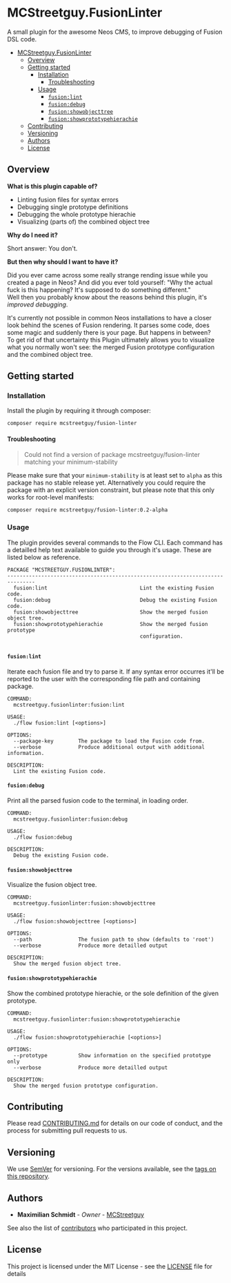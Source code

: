 # MCStreetguy.FusionLinter

A small plugin for the awesome Neos CMS, to improve debugging of Fusion DSL code.

- [MCStreetguy.FusionLinter](#mcstreetguyfusionlinter)
  - [Overview](#overview)
  - [Getting started](#getting-started)
    - [Installation](#installation)
      - [Troubleshooting](#troubleshooting)
    - [Usage](#usage)
      - [`fusion:lint`](#fusionlint)
      - [`fusion:debug`](#fusiondebug)
      - [`fusion:showobjecttree`](#fusionshowobjecttree)
      - [`fusion:showprototypehierachie`](#fusionshowprototypehierachie)
  - [Contributing](#contributing)
  - [Versioning](#versioning)
  - [Authors](#authors)
  - [License](#license)

## Overview

**What is this plugin capable of?**

- Linting fusion files for syntax errors
- Debugging single prototype definitions
- Debugging the whole prototype hierachie
- Visualizing (parts of) the combined object tree

**Why do I need it?**

Short answer: You don't.

**But then why should I want to have it?**

Did you ever came across some really strange rending issue while you created a page in Neos?
And did you ever told yourself: "Why the actual fuck is this happening? It's supposed to do something different."  
Well then you probably know about the reasons behind this plugin, it's _improved debugging_.

It's currently not possible in common Neos installations to have a closer look behind the scenes of Fusion rendering. It parses some code, does some magic and suddenly there is your page. But happens in between?  
To get rid of that uncertainty this Plugin ultimately allows you to visualize what you normally won't see: the merged Fusion prototype configuration and the combined object tree.

## Getting started

### Installation

Install the plugin by requiring it through composer:

``` bash
composer require mcstreetguy/fusion-linter
```

#### Troubleshooting

> Could not find a version of package mcstreetguy/fusion-linter matching your minimum-stability

Please make sure that your `minimum-stability` is at least set to `alpha` as this package has no stable release yet.
Alternatively you could require the package with an explicit version constraint, but please note that this only works for root-level manifests:

``` bash
composer require mcstreetguy/fusion-linter:0.2-alpha
```

### Usage

The plugin provides several commands to the Flow CLI.
Each command has a detailled help text available to guide you through it's usage.
These are listed below as reference.

``` plain
PACKAGE "MCSTREETGUY.FUSIONLINTER":
-------------------------------------------------------------------------------
  fusion:lint                              Lint the existing Fusion code.
  fusion:debug                             Debug the existing Fusion code.
  fusion:showobjecttree                    Show the merged fusion object tree.
  fusion:showprototypehierachie            Show the merged fusion prototype
                                           configuration.


```

#### `fusion:lint`

Iterate each fusion file and try to parse it. If any syntax error occurres it'll be reported to the user with the corresponding file path and containing package.

``` plain
COMMAND:
  mcstreetguy.fusionlinter:fusion:lint

USAGE:
  ./flow fusion:lint [<options>]

OPTIONS:
  --package-key        The package to load the Fusion code from.
  --verbose            Produce additional output with additional information.

DESCRIPTION:
  Lint the existing Fusion code.
```

#### `fusion:debug`

Print all the parsed fusion code to the terminal, in loading order.

``` plain
COMMAND:
  mcstreetguy.fusionlinter:fusion:debug

USAGE:
  ./flow fusion:debug

DESCRIPTION:
  Debug the existing Fusion code.
```

#### `fusion:showobjecttree`

Visualize the fusion object tree.

``` plain
COMMAND:
  mcstreetguy.fusionlinter:fusion:showobjecttree

USAGE:
  ./flow fusion:showobjecttree [<options>]

OPTIONS:
  --path               The fusion path to show (defaults to 'root')
  --verbose            Produce more detailled output

DESCRIPTION:
  Show the merged fusion object tree.
```

#### `fusion:showprototypehierachie`

Show the combined prototype hierachie, or the sole definition of the given prototype.

``` plain
COMMAND:
  mcstreetguy.fusionlinter:fusion:showprototypehierachie

USAGE:
  ./flow fusion:showprototypehierachie [<options>]

OPTIONS:
  --prototype          Show information on the specified prototype only
  --verbose            Produce more detailled output

DESCRIPTION:
  Show the merged fusion prototype configuration.
```

## Contributing

Please read [CONTRIBUTING.md](CONTRIBUTING.md) for details on our code of conduct, and the process for submitting pull requests to us.

## Versioning

We use [SemVer](http://semver.org/) for versioning. For the versions available, see the [tags on this repository](https://github.com/MCStreetguy/fusion-linter/tags). 

## Authors

* **Maximilian Schmidt** - _Owner_ - [MCStreetguy](https://github.com/MCStreetguy/)

See also the list of [contributors](https://github.com/MCStreetguy/fusion-linter/contributors) who participated in this project.

## License

This project is licensed under the MIT License - see the [LICENSE](LICENSE) file for details
